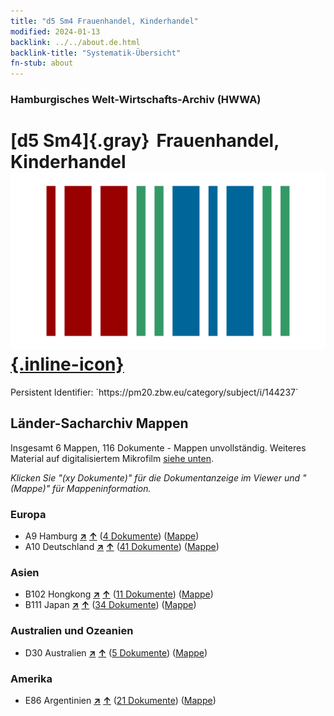 ```yaml
---
title: "d5 Sm4 Frauenhandel, Kinderhandel"
modified: 2024-01-13
backlink: ../../about.de.html
backlink-title: "Systematik-Übersicht"
fn-stub: about
---
```


### Hamburgisches Welt-Wirtschafts-Archiv (HWWA)

# [d5 Sm4]{.gray}&#8201; Frauenhandel, Kinderhandel &#160; [![Wikidata](/images/Wikidata-logo.svg "Wikidata"){.inline-icon}](http://www.wikidata.org/entity/Q104699263)

<div class="hint">Persistent Identifier: `https://pm20.zbw.eu/category/subject/i/144237`</div>







## Länder-Sacharchiv Mappen






Insgesamt 6 Mappen, 116 Dokumente - Mappen unvollständig. Weiteres Material auf digitalisiertem Mikrofilm [siehe unten](#filmsections).

_Klicken Sie "(xy Dokumente)" für die Dokumentanzeige im Viewer und "(Mappe)" für Mappeninformation._




### Europa

- A9 Hamburg [**&nearr;**](../../../geo/i/140905/about.de.html "Hamburg (alle Mappen)") [**&uarr;**](../../../geo/about.de.html#A9 "Ländersystematik") (<a href="https://pm20.zbw.eu/iiifview/folder/sh/140905,144237" title="über: Hamburg : Frauenhandel, Kinderhandel" target="_blank">4 Dokumente</a>) ([Mappe](../../../../folder/sh/1409xx/140905/1442xx/144237/about.de.html))
- A10 Deutschland [**&nearr;**](../../../geo/i/126128/about.de.html "Deutschland (alle Mappen)") [**&uarr;**](../../../geo/about.de.html#A10 "Ländersystematik") (<a href="https://pm20.zbw.eu/iiifview/folder/sh/126128,144237" title="über: Deutschland : Frauenhandel, Kinderhandel" target="_blank">41 Dokumente</a>) ([Mappe](../../../../folder/sh/1261xx/126128/1442xx/144237/about.de.html))

### Asien

- B102 Hongkong [**&nearr;**](../../../geo/i/141268/about.de.html "Hongkong (alle Mappen)") [**&uarr;**](../../../geo/about.de.html#B102 "Ländersystematik") (<a href="https://pm20.zbw.eu/iiifview/folder/sh/141268,144237" title="über: Hongkong : Frauenhandel, Kinderhandel" target="_blank">11 Dokumente</a>) ([Mappe](../../../../folder/sh/1412xx/141268/1442xx/144237/about.de.html))
- B111 Japan [**&nearr;**](../../../geo/i/141272/about.de.html "Japan (alle Mappen)") [**&uarr;**](../../../geo/about.de.html#B111 "Ländersystematik") (<a href="https://pm20.zbw.eu/iiifview/folder/sh/141272,144237" title="über: Japan : Frauenhandel, Kinderhandel" target="_blank">34 Dokumente</a>) ([Mappe](../../../../folder/sh/1412xx/141272/1442xx/144237/about.de.html))

### Australien und Ozeanien

- D30 Australien [**&nearr;**](../../../geo/i/141621/about.de.html "Australien (alle Mappen)") [**&uarr;**](../../../geo/about.de.html#D30 "Ländersystematik") (<a href="https://pm20.zbw.eu/iiifview/folder/sh/141621,144237" title="über: Australien : Frauenhandel, Kinderhandel" target="_blank">5 Dokumente</a>) ([Mappe](../../../../folder/sh/1416xx/141621/1442xx/144237/about.de.html))

### Amerika

- E86 Argentinien [**&nearr;**](../../../geo/i/141692/about.de.html "Argentinien (alle Mappen)") [**&uarr;**](../../../geo/about.de.html#E86 "Ländersystematik") (<a href="https://pm20.zbw.eu/iiifview/folder/sh/141692,144237" title="über: Argentinien : Frauenhandel, Kinderhandel" target="_blank">21 Dokumente</a>) ([Mappe](../../../../folder/sh/1416xx/141692/1442xx/144237/about.de.html))



<a id="filmsections" />













